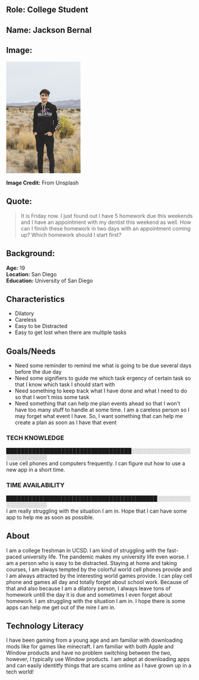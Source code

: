 
## Role: College Student

## Name: Jackson Bernal

## Image: 
[<img src="esteban-bernal-TSWYkMYY_84-unsplash.jpg" width="200">](esteban-bernal-TSWYkMYY_84-unsplash.jpg)

**Image Credit:**
From Unsplash
## Quote:

> It is Friday now. I just found out I have 5 homework due this weekends and I have an appointment with my dentist this weekend as well. How can I finish these homework in two days with an appointment coming up? Which homework should I start first?

## Background:
**Age:** 19<br> 
**Location:** San Diego<br> 
**Education:** University of San Diego

## Characteristics
* Dilatory
* Careless
* Easy to be Distracted
* Easy to get lost when there are multiple tasks

## Goals/Needs

* Need some reminder to remind me what is going to be due several days before the due day
* Need some signifiers to guide me which task ergency of certain task so that I know which task I should start with
* Need something to keep track what I have done and what I need to do so that I won't miss some task
* Need something that can help me plan events ahead so that I won't have too many stuff to handle at some time. I am a careless person so I may forget what event I have. So, I want something that can help me create a plan as soon as I have that event  


### TECH KNOWLEDGE
██████████████████████████████████░░░░░░░░░░░░░░░░░░░░░░░░░░░<br> 
I use cell phones and computers frequently. I can figure out how to use a new app in a short time. 

### TIME AVAILABILITY 
█████████████████████████████████████████░░░░░░░░░░░░░░░░░░░░<br> 
I am really struggling with the situation I am in. Hope that I can have some app to help me as soon as possible.


## About
I am a college freshman in UCSD. I am kind of struggling with the fast-paced university life. The pandemic makes my university life even worse. I am a person who is easy to be distracted. Staying at home and taking courses, I am always tempted by the colorful world cell phones provide and I am always attracted by the interesting world games provide. I can play cell phone and games all day and totally forget about school work. Because of that and also because I am a dilatory person, I always leave tons of homework untill the day it is due and sometimes I even forget about homework. I am struggling with the situation I am in. I hope there is some apps can help me get out of the mire I am in.  

## Technology Literacy

I have been gaming from a young age and am familiar with downloading mods like for games like minecraft. I am familiar with both Apple and Window products and have no problem switching between the two, however, I typically use Window products. I am adept at downloading apps and can easily identitfy things that are scams online as I have grown up in a tech world!
